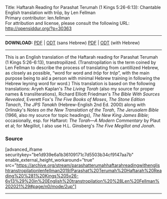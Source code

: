<html>
<head></head>
<body>
Title: Haftarah Reading for Parashat Terumah (1 Kings 5:26-6:13): Chantable English translation with trōp, by Len Fellman<br />
Primary contributor: len.fellman<br />
For attribution and license, please consult the following URL: <a href="http://opensiddur.org/?p=30363">http://opensiddur.org/?p=30363</a>
<p />
<hr />

<strong>DOWNLOAD:</strong> 
<a href="https://archive.org/download/parashatterumahhaftarahreadingwithenglishtranstropilationlenfellman2019/Parashat%20Terumah%20Haftarah%20Reading%20%281%20Kings%205v26-6v13%29%20in%20English%20transtropilation%20%28Len%20Fellman%202021%29%20-%20english%20only.pdf">PDF</a> | <a href="https://archive.org/download/parashatterumahhaftarahreadingwithenglishtranstropilationlenfellman2019/Parashat%20Terumah%20Haftarah%20Reading%20%281%20Kings%205v26-6v13%29%20in%20English%20transtropilation%20%28Len%20Fellman%202021%29%20-%20english%20only.odt">ODT</a> (sans Hebrew)
<a href="https://archive.org/download/parashatterumahhaftarahreadingwithenglishtranstropilationlenfellman2019/Parashat%20Terumah%20Haftarah%20Reading%20%281%20Kings%205v26-6v13%29%20in%20English%20transtropilation%20%28Len%20Fellman%202021%29.pdf">PDF</a> | <a href="https://archive.org/download/parashatterumahhaftarahreadingwithenglishtranstropilationlenfellman2019/Parashat%20Terumah%20Haftarah%20Reading%20%281%20Kings%205v26-6v13%29%20in%20English%20transtropilation%20%28Len%20Fellman%202021%29.odt">ODT</a> (with Hebrew)

<hr />

This is an English translation of the Haftarah reading for Parashat Terumah (1 Kings 5:26-6:13), transtropilized. (Transtropilation is the term coined by Len Fellman to describe the process of translating from cantillized Hebrew, as closely as possible, “word for word and <em>trōp</em> for <em>trōp</em>”, with the main purpose being to aid a person with minimal Hebrew training in following the Hebrew leyning word for word.) This translation is based on the following translations: Aryeh Kaplan's <em>The Living Torah</em> (also my source for proper names &amp; transliterations), Richard Elliott Friedman's <em>The Bible With Sources Revealed</em>, Everett Fox's <em>The Five Books of Moses</em>, <em>The Stone Edition Tanach</em>, <em>The JPS Tanakh</em> (Hebrew-English 2nd Ed. 2000) along with Orlinsky's <em>Notes on the New Translation of the Torah</em>, <em>The Jerusalem Bible</em> (1966, also my source for topic headings), <em>The New King James Bible</em>; occasionally, esp. for Haftarot: <em>The Torah—A Modern Commentary</em> by Plaut et al; for Megillot, I also use H.L. Ginsberg's <em>The Five Megillot and Jonah</em>.

<h3>Source</h3>

[advanced_iframe securitykey="be1d939e6a1b36109171c7d5503b34cf9147aa7b" enable_external_height_workaround="true" src="https://archive.org/stream/parashatterumahhaftarahreadingwithenglishtranstropilationlenfellman2019/Parashat%20Terumah%20Haftarah%20Reading%20%281%20Kings%205v26-6v13%29%20in%20English%20transtropilation%20%28Len%20Fellman%202021%29#page/n0/mode/2up"]

<hr />

&nbsp;
</body>
</html>